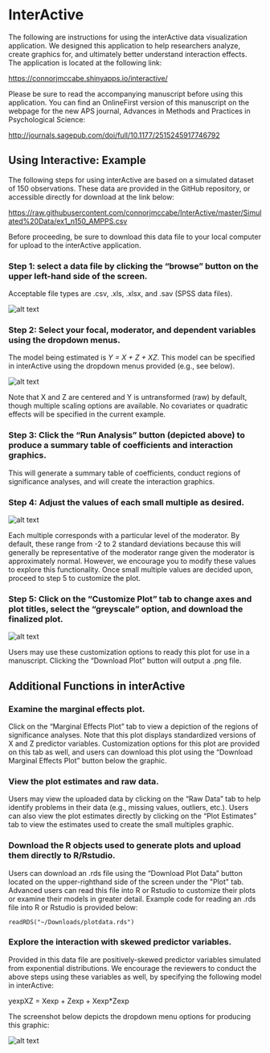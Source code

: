 # InterActive

The following are instructions for using the interActive data visualization application. We designed this application to help researchers analyze, create graphics for, and ultimately better understand interaction effects. The application is located at the following link:

https://connorjmccabe.shinyapps.io/interactive/

Please be sure to read the accompanying manuscript before using this application. You can find an OnlineFirst version of this manuscript on the webpage for the new APS journal, Advances in Methods and Practices in Psychological Science:

http://journals.sagepub.com/doi/full/10.1177/2515245917746792

## Using Interactive: Example

The following steps for using interActive are based on a simulated dataset of 150 observations. These data are provided in the GitHub repository, or accessible directly for download at the link below:

https://raw.githubusercontent.com/connorjmccabe/InterActive/master/Simulated%20Data/ex1_n150_AMPPS.csv

Before proceeding, be sure to download this data file to your local computer for upload to the interActive application.

### Step 1: select a data file by clicking the “browse” button on the upper left-hand side of the screen.

Acceptable file types are .csv, .xls, .xlsx, and .sav (SPSS data files).

![alt text](https://github.com/connorjmccabe/InterActive/blob/master/image%20files/Picture1.png)

### Step 2: Select your focal, moderator, and dependent variables using the dropdown menus.

The model being estimated is *Y = X + Z + XZ*. This model can be specified in interActive using the dropdown menus provided (e.g., see below).

![alt text](https://github.com/connorjmccabe/InterActive/blob/master/image%20files/Picture2.png)

Note that X and Z are centered and Y is untransformed (raw) by default, though multiple scaling options are available. No covariates or quadratic effects will be specified in the current example.

### Step 3: Click the “Run Analysis” button (depicted above) to produce a summary table of coefficients and interaction graphics.

This will generate a summary table of coefficients, conduct regions of significance analyses, and will create the interaction graphics.

### Step 4: Adjust the values of each small multiple as desired.

![alt text](https://github.com/connorjmccabe/InterActive/blob/master/image%20files/Picture3.png)

Each multiple corresponds with a particular level of the moderator. By default, these range from -2 to 2 standard deviations because this will generally be representative of the moderator range given the moderator is approximately normal. However, we encourage you to modify these values to explore this functionality. Once small multiple values are decided upon, proceed to step 5 to customize the plot.

### Step 5: Click on the “Customize Plot” tab to change axes and plot titles, select the “greyscale” option, and download the finalized plot.

![alt text](https://github.com/connorjmccabe/InterActive/blob/master/image%20files/Picture4.png)

Users may use these customization options to ready this plot for use in a manuscript. Clicking the “Download Plot” button will output a .png file.

## Additional Functions in interActive

### Examine the marginal effects plot.

Click on the “Marginal Effects Plot” tab to view a depiction of the regions of significance analyses. Note that this plot displays standardized versions of X and Z predictor variables. Customization options for this plot are provided on this tab as well, and users can download this plot using the “Download Marginal Effects Plot” button below the graphic.

### View the plot estimates and raw data.

Users may view the uploaded data by clicking on the “Raw Data” tab to help identify problems in their data (e.g., missing values, outliers, etc.). Users can also view the plot estimates directly by clicking on the “Plot Estimates” tab to view the estimates used to create the small multiples graphic. 

### Download the R objects used to generate plots and upload them directly to R/Rstudio.

Users can download an .rds file using the “Download Plot Data” button located on the upper-righthand side of the screen under the "Plot" tab. Advanced users can read this file into R or Rstudio to customize their plots or examine their models in greater detail. Example code for reading an .rds file into R or Rstudio is provided below:

```
readRDS("~/Downloads/plotdata.rds")
```

### Explore the interaction with skewed predictor variables.

Provided in this data file are positively-skewed predictor variables simulated from exponential distributions. We encourage the reviewers to conduct the above steps using these variables as well, by specifying the following model in interActive: 

yexpXZ = Xexp + Zexp + Xexp*Zexp

The screenshot below depicts the dropdown menu options for producing this graphic:

![alt text](https://github.com/connorjmccabe/InterActive/blob/master/image%20files/Picture5.png)

